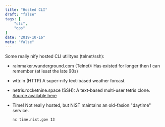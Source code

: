 ```yaml
---
title: "Hosted CLI"
draft: "false"
tags: [
    "cli",
    "ops"
]
date: "2019-10-16"
meta: "false"
---
```


Some really nify hosted CLI utilityes (telnet/ssh):

- rainmaker.wunderground.com (Telnet): Has existed for longer then I can remember (at least the late 90s)
- wttr.in (HTTP) A super-nify text-based weather forcast
- netris.rocketnine.space (SSH): A text-based multi-user tetris clone.  [Source available here](https://git.sr.ht/~tslocum/netris)
- Time!  Not really hosted, but NIST maintains an old-fasion "daytime" service.

  ```sh
  nc time.nist.gov 13
  ```
